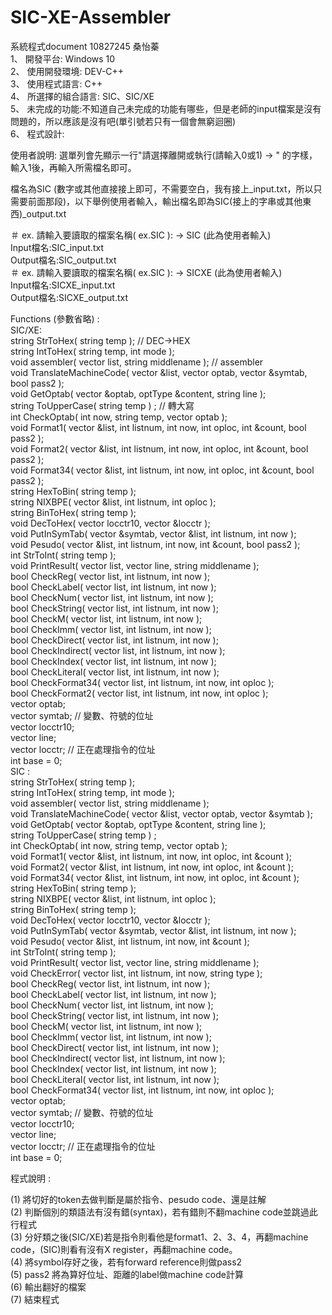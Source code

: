 # SIC-XE-Assembler  
系統程式document 	10827245 桑怡蓁  
1、	開發平台: Windows 10  
2、	使用開發環境: DEV-C++  
3、	使用程式語言: C++  
4、	所選擇的組合語言: SIC、SIC/XE  
5、	未完成的功能:不知道自己未完成的功能有哪些，但是老師的input檔案是沒有問題的，所以應該是沒有吧(單引號若只有一個會無窮迴圈)  
6、	程式設計:  
   
使用者說明: 選單列會先顯示一行"請選擇離開或執行(請輸入0或1) -> "  的字樣，輸入1後，再輸入所需檔名即可。  
  
檔名為SIC (數字或其他直接接上即可，不需要空白，我有接上_input.txt，所以只需要前面那段)，以下舉例使用者輸入，輸出檔名即為SIC(接上的字串或其他東西)_output.txt  
  
＃ ex. 請輸入要讀取的檔案名稱( ex.SIC ): -> SIC (此為使用者輸入)  
   Input檔名:SIC_input.txt  
	  Output檔名:SIC_output.txt  
＃ ex. 請輸入要讀取的檔案名稱( ex.SIC ): -> SICXE (此為使用者輸入)  
Input檔名:SICXE_input.txt  
	  Output檔名:SICXE_output.txt  
  
  
   Functions (參數省略) :   
	SIC/XE:  
		string StrToHex( string temp );   // DEC->HEX  
		string IntToHex( string temp, int mode );    
		void assembler( vector<tokenType> list, string middlename );  // assembler  
		void TranslateMachineCode( vector<tokenType> &list, vector<optType> optab, vector<tableType> &symtab, bool pass2 );    
		void GetOptab( vector<optType> &optab, optType &content, string line );  
		string ToUpperCase( string temp ) ;  // 轉大寫  
		int CheckOptab( int now, string temp, vector<optType> optab );  
		void Format1( vector<tokenType> &list, int listnum, int now, int oploc, int &count, bool pass2 );  
		void Format2( vector<tokenType> &list, int listnum, int now, int oploc, int &count, bool pass2 );  
		void Format34( vector<tokenType> &list, int listnum, int now, int oploc, int &count, bool pass2 );  
		string HexToBin( string temp );  
		string NIXBPE( vector<tokenType> &list, int listnum, int oploc );  
		string BinToHex( string temp );  
		void DecToHex( vector<int> locctr10, vector<string> &locctr );  
		void PutInSymTab( vector<tableType> &symtab, vector<tokenType> &list, int listnum, int now );  
		void Pesudo( vector<tokenType> &list, int listnum, int now, int &count, bool pass2 );  
		int StrToInt( string temp );  
		void PrintResult( vector<tokenType> list, vector<int> line, string middlename );  
		bool CheckReg( vector<tokenType> list, int listnum, int now );  
		bool CheckLabel( vector<tokenType> list, int listnum, int now );  
		bool CheckNum( vector<tokenType> list, int listnum, int now );  
		bool CheckString( vector<tokenType> list, int listnum, int now );  
		bool CheckM( vector<tokenType> list, int listnum, int now );  
		bool CheckImm( vector<tokenType> list, int listnum, int now );  
		bool CheckDirect( vector<tokenType> list, int listnum, int now );  
		bool CheckIndirect( vector<tokenType> list, int listnum, int now );  
		bool CheckIndex( vector<tokenType> list, int listnum, int now );  
		bool CheckLiteral( vector<tokenType> list, int listnum, int now );  
		bool CheckFormat34( vector<tokenType> list, int listnum, int now, int oploc );  
		bool CheckFormat2( vector<tokenType> list, int listnum, int now, int oploc );  
		vector<optType> optab;  
		vector<tableType> symtab;    // 變數、符號的位址   
		vector<int> locctr10;  
		vector<int> line;  
		vector<string> locctr;    // 正在處理指令的位址   
		int base = 0;  
	SIC :  
		string StrToHex( string temp );  
		string IntToHex( string temp, int mode );  
		void assembler( vector<tokenType> list, string middlename );  
		void TranslateMachineCode( vector<tokenType> &list, vector<optType> optab, vector<tableType> &symtab );  
		void GetOptab( vector<optType> &optab, optType &content, string line );  
		string ToUpperCase( string temp ) ;  
		int CheckOptab( int now, string temp, vector<optType> optab );  
		void Format1( vector<tokenType> &list, int listnum, int now, int oploc, int &count );  
		void Format2( vector<tokenType> &list, int listnum, int now, int oploc, int &count );  
		void Format34( vector<tokenType> &list, int listnum, int now, int oploc, int &count );  
		string HexToBin( string temp );  
		string NIXBPE( vector<tokenType> &list, int listnum, int oploc );  
		string BinToHex( string temp );  
		void DecToHex( vector<int> locctr10, vector<string> &locctr );  
		void PutInSymTab( vector<tableType> &symtab, vector<tokenType> &list, int listnum, int now );  
		void Pesudo( vector<tokenType> &list, int listnum, int now, int &count );  
		int StrToInt( string temp );  
		void PrintResult( vector<tokenType> list, vector<int> line, string middlename );  
		void CheckError( vector<tokenType> list, int listnum, int now, string type );  
		bool CheckReg( vector<tokenType> list, int listnum, int now );  
		bool CheckLabel( vector<tokenType> list, int listnum, int now );  
		bool CheckNum( vector<tokenType> list, int listnum, int now );  
		bool CheckString( vector<tokenType> list, int listnum, int now );  
		bool CheckM( vector<tokenType> list, int listnum, int now );  
		bool CheckImm( vector<tokenType> list, int listnum, int now );  
		bool CheckDirect( vector<tokenType> list, int listnum, int now );  
		bool CheckIndirect( vector<tokenType> list, int listnum, int now );  
		bool CheckIndex( vector<tokenType> list, int listnum, int now );  
		bool CheckLiteral( vector<tokenType> list, int listnum, int now );  
		bool CheckFormat34( vector<tokenType> list, int listnum, int now, int oploc );  
		vector<optType> optab;  
		vector<tableType> symtab;    // 變數、符號的位址   
		vector<int> locctr10;  
		vector<int> line;  
		vector<string> locctr;    // 正在處理指令的位址   
		int base = 0;  

程式說明 :   

(1)	將切好的token去做判斷是屬於指令、pesudo code、還是註解  
(2)	判斷個別的類語法有沒有錯(syntax)，若有錯則不翻machine code並跳過此行程式  
(3)	分好類之後(SIC/XE)若是指令則看他是format1、2、3、4，再翻machine code，(SIC)則看有沒有X register，再翻machine code。  
(4)	將symbol存好之後，若有forward reference則做pass2  
(5)	pass2 將為算好位址、距離的label做machine code計算  
(6)	輸出翻好的檔案  
(7)	結束程式  
